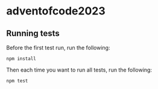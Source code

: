 # adventofcode2023

## Running tests

Before the first test run, run the following:

```shell
npm install
```

Then each time you want to run all tests, run the following:

```shell
npm test
```
